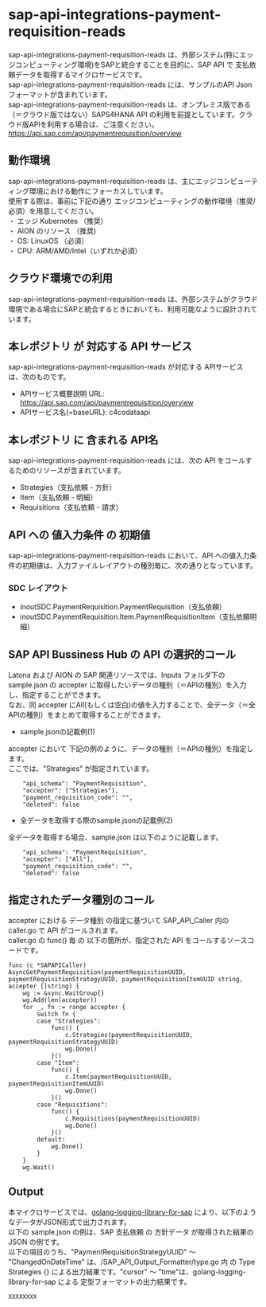 # sap-api-integrations-payment-requisition-reads 
sap-api-integrations-payment-requisition-reads は、外部システム(特にエッジコンピューティング環境)をSAPと統合することを目的に、SAP API で 支払依頼データを取得するマイクロサービスです。    
sap-api-integrations-payment-requisition-reads には、サンプルのAPI Json フォーマットが含まれています。   
sap-api-integrations-payment-requisition-reads は、オンプレミス版である（＝クラウド版ではない）SAPS4HANA API の利用を前提としています。クラウド版APIを利用する場合は、ご注意ください。   
https://api.sap.com/api/paymentrequisition/overview  

## 動作環境  
sap-api-integrations-payment-requisition-reads は、主にエッジコンピューティング環境における動作にフォーカスしています。  
使用する際は、事前に下記の通り エッジコンピューティングの動作環境（推奨/必須）を用意してください。  
・ エッジ Kubernetes （推奨）    
・ AION のリソース （推奨)    
・ OS: LinuxOS （必須）    
・ CPU: ARM/AMD/Intel（いずれか必須）　　

## クラウド環境での利用
sap-api-integrations-payment-requisition-reads は、外部システムがクラウド環境である場合にSAPと統合するときにおいても、利用可能なように設計されています。  

## 本レポジトリ が 対応する API サービス
sap-api-integrations-payment-requisition-reads が対応する APIサービス は、次のものです。

* APIサービス概要説明 URL: https://api.sap.com/api/paymentrequisition/overview   
* APIサービス名(=baseURL): c4codataapi 

## 本レポジトリ に 含まれる API名
sap-api-integrations-payment-requisition-reads には、次の API をコールするためのリソースが含まれています。  

* Strategies（支払依頼 - 方針）
* Item（支払依頼 - 明細）
* Requisitions（支払依頼 - 請求）

## API への 値入力条件 の 初期値
sap-api-integrations-payment-requisition-reads において、API への値入力条件の初期値は、入力ファイルレイアウトの種別毎に、次の通りとなっています。  

### SDC レイアウト

* inoutSDC.PaymentRequisition.PaymentRequisition（支払依頼）
* inoutSDC.PaymentRequisition.Item.PaymentRequisitionItem（支払依頼明細）

## SAP API Bussiness Hub の API の選択的コール

Latona および AION の SAP 関連リソースでは、Inputs フォルダ下の sample.json の accepter に取得したいデータの種別（＝APIの種別）を入力し、指定することができます。  
なお、同 accepter にAll(もしくは空白)の値を入力することで、全データ（＝全APIの種別）をまとめて取得することができます。  

* sample.jsonの記載例(1)  

accepter において 下記の例のように、データの種別（＝APIの種別）を指定します。  
ここでは、"Strategies" が指定されています。

```
	"api_schema": "PaymentRequisition",
	"accepter": ["Strategies"],
	"payment_requisition_code": "",
	"deleted": false
```
  
* 全データを取得する際のsample.jsonの記載例(2)  

全データを取得する場合、sample.json は以下のように記載します。  

```
	"api_schema": "PaymentRequisition",
	"accepter": ["All"],
	"payment_requisition_code": "",
	"deleted": false
```

## 指定されたデータ種別のコール

accepter における データ種別 の指定に基づいて SAP_API_Caller 内の caller.go で API がコールされます。  
caller.go の func() 毎 の 以下の箇所が、指定された API をコールするソースコードです。  

```
func (c *SAPAPICaller) AsyncGetPaymentRequisition(paymentRequisitionUUID, paymentRequisitionStrategyUUID, paymentRequisitionItemUUID string, accepter []string) {
	wg := &sync.WaitGroup{}
	wg.Add(len(accepter))
	for _, fn := range accepter {
		switch fn {
		case "Strategies":
			func() {
				c.Strategies(paymentRequisitionUUID, paymentRequisitionStrategyUUID)
				wg.Done()
			}()
		case "Item":
			func() {
				c.Item(paymentRequisitionUUID, paymentRequisitionItemUUID)
				wg.Done()
			}()
		case "Requisitions":
			func() {
				c.Requisitions(paymentRequisitionUUID)
				wg.Done()
			}()
		default:
			wg.Done()
		}
	}
	wg.Wait()
```
## Output  
本マイクロサービスでは、[golang-logging-library-for-sap](https://github.com/latonaio/golang-logging-library-for-sap) により、以下のようなデータがJSON形式で出力されます。  
以下の sample.json の例は、SAP 支払依頼 の 方針データ が取得された結果の JSON の例です。  
以下の項目のうち、"PaymentRequisitionStrategyUUID" ～ "ChangedOnDateTime" は、/SAP_API_Output_Formatter/type.go 内 の Type Strategies {} による出力結果です。"cursor" ～ "time"は、golang-logging-library-for-sap による 定型フォーマットの出力結果です。  

```
XXXXXXXX

```